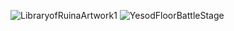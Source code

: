 ![LibraryofRuinaArtwork1](https://user-images.githubusercontent.com/84956566/119946481-859c5680-bf4b-11eb-9735-4a8a60c095fe.png)
![YesodFloorBattleStage](https://user-images.githubusercontent.com/84956566/119942236-6f3fcc00-bf46-11eb-9c31-39b6082647cd.png)
